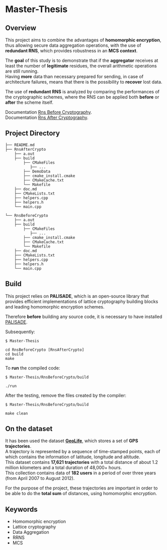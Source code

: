 # Master-Thesis

## Overview
This project aims to combine the advantages of **homomorphic encryption**, thus allowing secure data aggregation operations, with the use of **redundant RNS**, which provides robustness in an **MCS context**.<p>
The **goal** of this study is to demonstrate that if the **aggregator** receives at least the number of **legitimate** residues, the overall arithmetic operations are still running.<br>
Having **more** data than necessary prepared for sending, in case of architecture failures, means that there is the possibility to **recover** lost data.<p>


The use of **redundant RNS** is analyzed by comparing the performances of the cryptographic schemes, where the RNS can be applied both **before** or **after** the scheme itself.<br>

Documentation [Rns Before Cryptography](https://github.com/ChiaraBn/Master-Thesis/tree/main/RnsBeforeCrypto/doc.md).<br>
Documentation [Rns After Cryptography](https://github.com/ChiaraBn/Master-Thesis/tree/main/RnsAfterCrypto/doc.md).<br>

## Project Directory

    ├── README.md
    ├── RnsAfterCrypto
        ├── a.out
        ├── build
            ├── CMakeFiles
               ├── ...
            ├── DemoData
            ├── cmake_install.cmake
            ├── CMakeCache.txt
            └── Makefile
        ├── doc.md
        ├── CMakeLists.txt
        ├── helpers.cpp
        ├── helpers.h
        └── main.cpp

    └── RnsBeforeCrypto
        ├── a.out
        ├── build
            ├── CMakeFiles
               ├── ...
            ├── cmake_install.cmake
            ├── CMakeCache.txt
            └── Makefile
        ├── doc.md
        ├── CMakeLists.txt
        ├── helpers.cpp
        ├── helpers.h
        └── main.cpp

## Build
This project relies on **PALISADE**, which is an open-source library that provides efficient implementations of lattice cryptography building blocks and leading homomorphic encryption schemes.<br>

Therefore **before** building any source code, it is necessary to have installed [PALISADE](https://gitlab.com/palisade/palisade-development/-/tree/release-v1.11.2). <p>

Subsequently:
```
$ Master-Thesis

cd RnsBeforeCrypto [RnsAfterCrypto]
cd build
make
```

To **run** the compiled code:
```
$ Master-Thesis/RnsBeforeCrypto/build

./run
```

After the testing, remove the files created by the compiler:
```
$ Master-Thesis/RnsBeforeCrypto/build

make clean
```

## On the dataset
It has been used the dataset [**GeoLife**](https://www.microsoft.com/en-us/download/details.aspx?id=52367), which stores a set of **GPS** **trajectories**.<br>
A trajectory is represented by a sequence of time-stamped points, each of which contains the information of latitude, longitude and altitude. <br>
This dataset contains **17,621 trajectories** with a total distance of about 1.2 million kilometers and a total duration of 48,000+ hours.<br>
This collection contains data of **182 users** in a period of over three years (from April 2007 to August 2012).<p>

For the purpose of the project, these trajectories are important in order to be able to do the **total sum** of distances, using homomorphic encryption.

## Keywords
- Homomorphic encryption
- Lattice cryptography
- Data Aggregation
- RRNS
- MCS